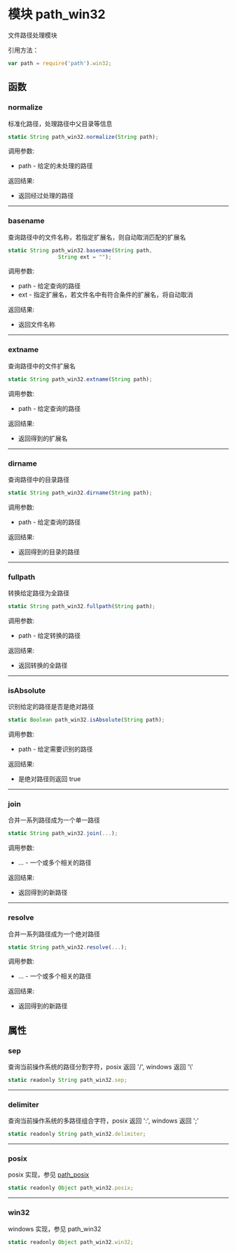 # 模块 path_win32
文件路径处理模块

引用方法：
```JavaScript
var path = require('path').win32;
```
## 函数
        
### normalize
标准化路径，处理路径中父目录等信息
```JavaScript
static String path_win32.normalize(String path);
```

调用参数:
* path - 给定的未处理的路径

返回结果:
* 返回经过处理的路径

--------------------------
### basename
查询路径中的文件名称，若指定扩展名，则自动取消匹配的扩展名
```JavaScript
static String path_win32.basename(String path,
                String ext = "");
```

调用参数:
* path - 给定查询的路径
* ext - 指定扩展名，若文件名中有符合条件的扩展名，将自动取消

返回结果:
* 返回文件名称

--------------------------
### extname
查询路径中的文件扩展名
```JavaScript
static String path_win32.extname(String path);
```

调用参数:
* path - 给定查询的路径

返回结果:
* 返回得到的扩展名

--------------------------
### dirname
查询路径中的目录路径
```JavaScript
static String path_win32.dirname(String path);
```

调用参数:
* path - 给定查询的路径

返回结果:
* 返回得到的目录的路径

--------------------------
### fullpath
转换给定路径为全路径
```JavaScript
static String path_win32.fullpath(String path);
```

调用参数:
* path - 给定转换的路径

返回结果:
* 返回转换的全路径

--------------------------
### isAbsolute
识别给定的路径是否是绝对路径
```JavaScript
static Boolean path_win32.isAbsolute(String path);
```

调用参数:
* path - 给定需要识别的路径

返回结果:
* 是绝对路径则返回 true

--------------------------
### join
合并一系列路径成为一个单一路径
```JavaScript
static String path_win32.join(...);
```

调用参数:
* ... - 一个或多个相关的路径

返回结果:
* 返回得到的新路径

--------------------------
### resolve
合并一系列路径成为一个绝对路径
```JavaScript
static String path_win32.resolve(...);
```

调用参数:
* ... - 一个或多个相关的路径

返回结果:
* 返回得到的新路径

## 属性
        
### sep
查询当前操作系统的路径分割字符，posix 返回 '/', windows 返回  '\\'
```JavaScript
static readonly String path_win32.sep;
```

--------------------------
### delimiter
查询当前操作系统的多路径组合字符，posix 返回 ':', windows 返回  ';'
```JavaScript
static readonly String path_win32.delimiter;
```

--------------------------
### posix
posix 实现，参见 [path_posix](path_posix.md)
```JavaScript
static readonly Object path_win32.posix;
```

--------------------------
### win32
windows 实现，参见 path_win32
```JavaScript
static readonly Object path_win32.win32;
```

